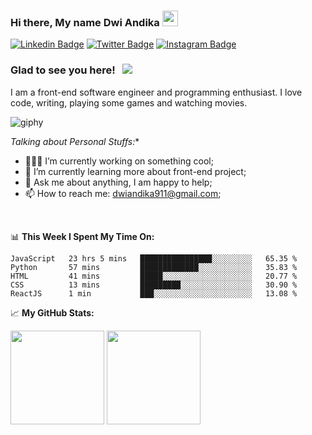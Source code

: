 ### Hi there, My name Dwi Andika</a> <img src="https://media.giphy.com/media/hvRJCLFzcasrR4ia7z/giphy.gif" width="25px">

[![Linkedin Badge](https://img.shields.io/badge/-LinkedIn-0e76a8?style=flat-square&logo=Linkedin&logoColor=white)](https://www.linkedin.com/in/dwi-a-8b7a1996/)
[![Twitter Badge](https://img.shields.io/badge/-Twitter-00acee?style=flat-square&logo=Twitter&logoColor=white)](https://twitter.com/dhikad19)
[![Instagram Badge](https://img.shields.io/badge/-Instagram-e4405f?style=flat-square&logo=Instagram&logoColor=white)](https://instagram.com/gkassym/)

### Glad to see you here! &nbsp; ![](https://visitor-badge.glitch.me/badge?page_id=dhikad19.dhikad19)

I am a front-end software engineer and programming enthusiast. I love code, writing, playing some games and watching movies.

![giphy](https://user-images.githubusercontent.com/90226201/134319332-c88bd27c-8021-44cd-a1b2-0aec066cf318.gif)

*Talking about Personal Stuffs:**

- 👨🏻‍💻 I’m currently working on something cool;
- 🚀 I’m currently learning more about front-end project;
- 💬 Ask me about anything, I am happy to help;
- 📫 How to reach me: dwiandika911@gmail.com;
</br>

📊 **This Week I Spent My Time On:**
<!--START_SECTION:waka-->
```text
JavaScript   23 hrs 5 mins   ████████████████░░░░░░░░░   65.35 % 
Python       57 mins         █████████████░░░░░░░░░░░░   35.83 % 
HTML         41 mins         █████░░░░░░░░░░░░░░░░░░░░   20.77 % 
CSS          13 mins         █████████░░░░░░░░░░░░░░░░   30.90 % 
ReactJS      1 min           ███░░░░░░░░░░░░░░░░░░░░░░   13.08 % 
```
<!--END_SECTION:waka-->

📈 **My GitHub Stats:**

<p>
<img height="150em" src="https://github-readme-stats.vercel.app/api?username=dhikad19&show_icons=true&hide_border=true&&count_private=true&include_all_commits=true"/>
  <img height="150em" src="https://github-readme-stats.vercel.app/api/top-langs/?username=dhikad19&exclude_repo=KNN-Image-Classification&show_icons=true&hide_border=true&layout=compact&langs_count=8"/>
</p>
